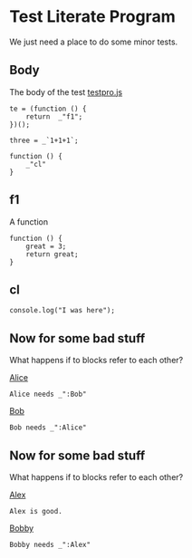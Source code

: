 # Test Literate Program

We just need a place to do some minor tests.


## Body

The body of the test  [testpro.js](# "save: js|jshint")


[](# "js")

    te = (function () {
        return  _"f1";
    })();

    three = _`1+1+1`;

    function () {
        _"cl"
    }


## f1

A function

    function () {
        great = 3;
        return great;
    }

## cl

    console.log("I was here");
 
  
   



## Now for some bad stuff

What happens if to blocks refer to each other? 

[Alice](# )

    Alice needs _":Bob"

[Bob](# )

    Bob needs _":Alice"

## Now for some bad stuff

What happens if to blocks refer to each other? 

[Alex](# )

    Alex is good.

[Bobby](# "|log" )

    Bobby needs _":Alex"


